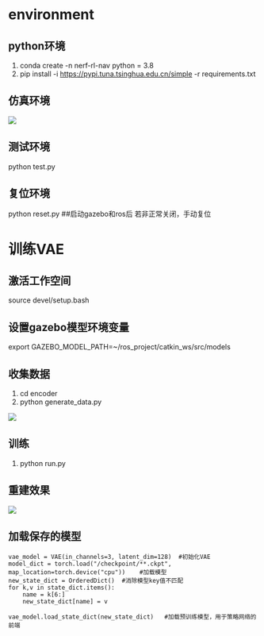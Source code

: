 # environment
## python环境
1. conda create -n nerf-rl-nav python = 3.8
2. pip install -i https://pypi.tuna.tsinghua.edu.cn/simple -r requirements.txt

## 仿真环境
![](https://github.com/zedwind/NeRF-RL-Navigation/blob/master/script/images/recons_VAE_Epoch_46.png)
## 测试环境
python test.py

## 复位环境
python reset.py     ##启动gazebo和ros后 若非正常关闭，手动复位

# 训练VAE

## 激活工作空间
source devel/setup.bash

## 设置gazebo模型环境变量

export GAZEBO_MODEL_PATH=~/ros_project/catkin_ws/src/models

## 收集数据
1. cd encoder
2. python generate_data.py

![](https://github.com/zedwind/NeRF-RL-Navigation/blob/master/script/images/recons_VAE_Epoch_46.png)

## 训练
1. python run.py

## 重建效果

![](https://github.com/zedwind/NeRF-RL-Navigation/blob/master/script/images/recons_VAE_Epoch_46.png)


## 加载保存的模型

	vae_model = VAE(in_channels=3, latent_dim=128)	#初始化VAE
	model_dict = torch.load("/checkpoint/**.ckpt", map_location=torch.device("cpu"))	#加载模型
	new_state_dict = OrderedDict()	#消除模型key值不匹配
	for k,v in state_dict.items():
		name = k[6:]
		new_state_dict[name] = v
		
	vae_model.load_state_dict(new_state_dict)	#加载预训练模型，用于策略网络的前端
